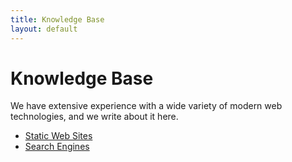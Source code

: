```yaml
---
title: Knowledge Base
layout: default
---
```


# Knowledge Base
We have extensive experience with a wide variety of modern web technologies, and we write about it here.

* <a href="{{ site.baseurl }}{% link knowledgebase/static-web-sites.md %}">Static Web Sites</a>
* <a href="{{ site.baseurl }}{% link knowledgebase/search-engines.md %}">Search Engines</a>
